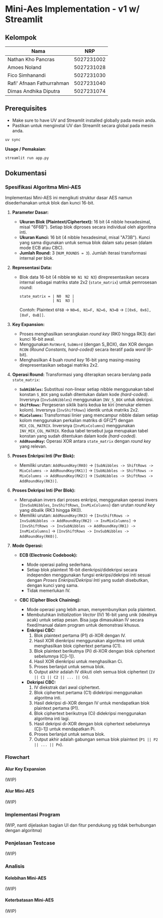 # Mini-Aes Implementation - v1 w/ Streamlit

## Kelompok

Nama | NRP
-|-
Nathan Kho Pancras | 5027231002
Amoes Noland | 5027231028
Fico Simhanandi | 5027231030
Rafi' Afnaan Fathurrahman | 5027231040
Dimas Andhika Diputra | 5027231074

## Prerequisites

* Make sure to have UV and Streamlit installed globally pada mesin anda.
* Pastikan untuk menginstal UV dan Streamlit secara global pada mesin anda.

```bash
uv sync
```

**Usage / Pemakaian**:

```bash
streamlit run app.py
```

## Dokumentasi

### Spesifikasi Algoritma Mini-AES

Implementasi Mini-AES ini mengikuti struktur dasar AES namun disederhanakan untuk blok dan kunci 16-bit.

1.  **Parameter Dasar:**
    *   **Ukuran Blok (Plaintext/Ciphertext):** 16 bit (4 nibble hexadesimal, misal "6F6B"). Setiap blok diproses secara individual oleh algoritma inti.
    *   **Ukuran Kunci:** 16 bit (4 nibble hexadesimal, misal "A73B"). Kunci yang sama digunakan untuk semua blok dalam satu pesan (dalam mode ECB atau CBC).
    *   **Jumlah Round:** 3 (`NUM_ROUNDS = 3`). Jumlah iterasi transformasi internal per blok.

2.  **Representasi Data:**
    *   Blok data 16-bit (4 nibble `N0 N1 N2 N3`) direpresentasikan secara internal sebagai matriks state 2x2 (`state_matrix`) untuk pemrosesan round:
        ```
        state_matrix = | N0  N2 |
                       | N1  N3 |
        ```
        Contoh: Plaintext `6F6B` -> `N0=6, N1=F, N2=6, N3=B` -> `[[0x6, 0x6], [0xF, 0xB]]`.

3.  **Key Expansion:**
    *   Proses menghasilkan serangkaian *round key* (RK0 hingga RK3) dari kunci 16-bit awal.
    *   Menggunakan `RotWord`, `SubWord` (dengan S_BOX), dan XOR dengan `RCON` *(Round Constants, hard-coded)* secara iteratif pada *word* (8-bit).
    *   Menghasilkan 4 buah *round key* 16-bit yang masing-masing direpresentasikan sebagai matriks 2x2.

4.  **Operasi Round:**
    Transformasi yang diterapkan secara berulang pada `state_matrix`:
    *   **`SubNibbles`:** Substitusi non-linear setiap nibble menggunakan tabel konstan `S_BOX` yang sudah ditentukan dalam kode *(hard-coded)*. Inversnya (`InvSubNibbles`) menggunakan `INV_S_BOX` untuk dekripsi.
    *   **`ShiftRows`:** Pergeseran siklik baris kedua ke kiri (menukar elemen kolom). Inversnya (`InvShiftRows`) identik untuk matriks 2x2.
    *   **`MixColumns`:** Transformasi linier yang mencampur nibble dalam setiap kolom menggunakan perkalian matriks di GF(2⁴) dengan `MIX_COL_MATRIX`. Inversnya (`InvMixColumns`) menggunakan `INV_MIX_COL_MATRIX`. Kedua tabel tersebut juga merupakan tabel konstan yang sudah ditentukan dalam kode *(hard-coded)*.
    *   **`AddRoundKey`:** Operasi XOR antara `state_matrix` dengan *round key* yang relevan.

5.  **Proses Enkripsi Inti (Per Blok):**
    *   Memiliki urutan: `AddRoundKey(RK0)` -> `[SubNibbles -> ShiftRows -> MixColumns -> AddRoundKey(RK1)]` -> `[SubNibbles -> ShiftRows -> MixColumns -> AddRoundKey(RK2)]` -> `[SubNibbles -> ShiftRows -> AddRoundKey(RK3)]`.

6.  **Proses Dekripsi Inti (Per Blok):**
    *   Merupakan invers dari proses enkripsi, menggunakan operasi invers (`InvSubNibbles`, `InvShiftRows`, `InvMixColumns`) dan urutan *round key* yang dibalik (RK3 hingga RK0).
    *   Memiliki urutan: `AddRoundKey(RK3)` -> `[InvShiftRows -> InvSubNibbles -> AddRoundKey(RK2) -> InvMixColumns]` -> `[InvShiftRows -> InvSubNibbles -> AddRoundKey(RK1) -> InvMixColumns]` -> `[InvShiftRows -> InvSubNibbles -> AddRoundKey(RK0)]`.

7.  **Mode Operasi:**
    *   **ECB (Electronic Codebook):**
        *   Mode operasi paling sederhana.
        *   Setiap blok plaintext 16-bit dienkripsi/didekripsi secara independen menggunakan fungsi enkripsi/dekripsi inti sesuai dengan *Proses Enkripsi/Dekripsi Inti* yang sudah disebutkan, dengan kunci yang sama.
        *   Tidak memerlukan IV.

    *   **CBC (Cipher Block Chaining):**
        *   Mode operasi yang lebih aman, menyembunyikan pola plaintext.
        *   Membutuhkan *Initialization Vector* (IV) 16-bit yang unik (idealnya acak) untuk setiap pesan. Bisa juga dimasukkan IV secara fixed/manual dalam program untuk demonstrasi khusus.
        *   **Enkripsi CBC:**
            1.  Blok plaintext pertama (P1) di-XOR dengan IV.
            2.  Hasil XOR dienkripsi menggunakan algoritma inti untuk menghasilkan blok ciphertext pertama (C1).
            3.  Blok plaintext berikutnya (Pi) di-XOR dengan blok ciphertext sebelumnya (C[i-1]).
            4.  Hasil XOR dienkripsi untuk menghasilkan Ci.
            5.  Proses berlanjut untuk semua blok.
            6.  Output akhir adalah IV diikuti oleh semua blok ciphertext (`IV || C1 || C2 || ... || Cn`).
        *   **Dekripsi CBC:**
            1.  IV diekstrak dari awal ciphertext.
            2.  Blok ciphertext pertama (C1) didekripsi menggunakan algoritma inti.
            3.  Hasil dekripsi di-XOR dengan IV untuk mendapatkan blok plaintext pertama (P1).
            4.  Blok ciphertext berikutnya (Ci) didekripsi menggunakan algoritma inti lagi.
            5.  Hasil dekripsi di-XOR dengan blok ciphertext sebelumnya (C[i-1]) untuk mendapatkan Pi.
            6.  Proses berlanjut untuk semua blok.
            7.  Output akhir adalah gabungan semua blok plaintext (`P1 || P2 || ... || Pn`).

### Flowchart
#### Alur Key Expansion
(WIP)
#### Alur Mini-AES
(WIP)

### Implementasi Program
(WIP, nanti dijelaskan bagian UI dan fitur pendukung yg tidak berhubungan dengan algoritma)

### Penjelasan Testcase
(WIP)

### Analisis
#### Kelebihan Mini-AES
(WIP)
#### Keterbatasan Mini-AES
(WIP)